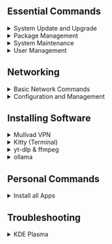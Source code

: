 ## Essential Commands

<details>
<summary>System Update and Upgrade</summary>

#### Update package lists and upgrade all packages:
```
sudo pacman -Syu
```

</details>


<details>
<summary>Package Management</summary>

#### Install a package:
```
sudo pacman -S <package-name>
```

#### Remove a package:
```
sudo pacman -R <package-name>
```

#### Remove a package and its dependencies:
```
sudo pacman -Rns <package-name>
```

#### Search for a package:
```
pacman -Ss <package-name>
```

#### List installed packages:
```
pacman -Q
```

#### Display information about a package:
```
pacman -Qi <package-name>
```

</details>


<details>
<summary>System Maintenance</summary>

#### Clean the package cache:
```
sudo pacman -Sc
```

#### Remove all unused packages and dependencies:
```
sudo pacman -Rns $(pacman -Qdtq)
```

</details>


<details>
<summary>User Management</summary>

#### Add a new user:
```
sudo useradd -m <username>
```

#### Set a password for a user:
```
sudo passwd <username>
```

#### Delete a user:
```
sudo userdel -r <username>
```

</details>


## Networking

<details>
<summary>Basic Network Commands</summary>

#### List network interfaces:
```
ip link show
```

#### Show IP addresses and network details:
```
ip addr show
```

#### Test connectivity to a host:
```
ping <host>
```

#### Trace the path to a host:
```
traceroute <host>
```

</details>

<details>
<summary>Configuration and Management</summary>

#### Bring an interface up:
```
sudo ip link set <interface> up
```

#### Bring an interface down:
```
sudo ip link set <interface> down
```

#### Add an IP address to an interface:
```
sudo ip addr add <IP>/<prefix> dev <interface>
```

#### Remove an IP address from an interface:
```
sudo ip addr del <IP>/<prefix> dev <interface>
```

#### Check NetworkManager status:
```
systemctl status NetworkManager
```

#### Restart NetworkManager:
```
sudo systemctl restart NetworkManager
```

</details>


## Installing Software

<details>
<summary>Mullvad VPN</summary>

```
# Clone the Mullvad VPN binary repository
git clone https://aur.archlinux.org/mullvad-vpn-bin.git

# Navigate into the repository directory
cd mullvad-vpn-bin/

# Download the Mullvad code signing key
wget https://mullvad.net/media/mullvad-code-signing.asc

# Import the Mullvad code signing key into GPG
gpg --import mullvad-code-signing.asc

# Verify the fingerprint of the Mullvad signing key
gpg --fingerprint admin@mullvad.net

# Set the build directory and build the package
BUILDDIR=/tmp/makepkg makepkg -sirc

# Navigate out of the repository directory
cd ..

# Clean up by removing the repository directory
rm -rf mullvad-vpn-bin/
```

</details>


<details>
<summary>Kitty (Terminal)</summary>

#### Install Kitty
```
sudo pacman -S kitty
```
#### Configure Kitty theme
```
kitty +kitten themes
```

</details>


<details>
<summary>yt-dlp & ffmpeg</summary>

#### Install yt-dlp
```
sudo curl -fsSL https://github.com/yt-dlp/yt-dlp/releases/latest/download/yt-dlp -o /usr/local/bin/yt-dlp
sudo chmod +x /usr/local/bin/yt-dlp
```
#### Install ffmpeg
```
sudo pacman -S ffmpeg
```

</details>


<details>
<summary>ollama</summary>

#### Install ollama
```
curl -fsSL https://ollama.com/install.sh | sh
```

#### Install any llama instance

- [https://ollama.com/](https://ollama.com/)
```
ollama run taozhiyuai/llama-3-8b-lexi-uncensored:f16
```

</details>


## Personal Commands

<details>
<summary>Install all Apps</summary>

```
sudo pacman -Syu # Update package lists and upgrade all packages

sudo pacman -Sc # Clean the package cache
sudo pacman -Rns $(pacman -Qdtq) # Remove all unused packages and dependencies

kitty +kitten themes "Everforest Dark Hard"

flapak install -y io.gitlab.librewolf-community
flapak install -y org.keepassxc.KeePassXC
flapak install -y io.freetubeapp.FreeTube
flapak install -y org.flameshot.Flameshot
flapak install -y com.atlauncher.ATLauncher
flapak install -y org.signal.Signal
flapak install -y com.github.tchx84.Flatseal


```

</details>


## Troubleshooting

<details>
<summary>KDE Plasma</summary>

#### Missing Touchpad Settings Page
```
kcmshell6 kcm_touchpad
```

</details>
